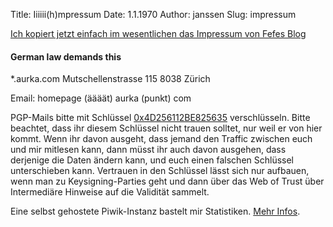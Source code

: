 Title: Iiiiii(h)mpressum 
Date: 1.1.1970
Author: janssen
Slug: impressum

[Ich kopiert jetzt einfach im wesentlichen das Impressum von Fefes Blog](https://blog.fefe.de/impressum.html "blog.fefe.de Impressum")

#### German law demands this

*.aurka.com
Mutschellenstrasse 115
8038 Zürich 


Email: homepage (äääät) aurka (punkt) com


PGP-Mails bitte mit Schlüssel [0x4D256112BE825635](http://pool.sks-keyservers.net:11371/pks/lookup?op=get&search=0x4D256112BE825635) verschlüsseln. Bitte beachtet, dass ihr diesem Schlüssel nicht trauen solltet, nur weil er von hier kommt. Wenn ihr davon ausgeht, dass jemand den Traffic zwischen euch und mir mitlesen kann, dann müsst ihr auch davon ausgehen, dass derjenige die Daten ändern kann, und euch einen falschen Schlüssel unterschieben kann. Vertrauen in den Schlüssel lässt sich nur aufbauen, wenn man zu Keysigning-Parties geht und dann über das Web of Trust über Intermediäre Hinweise auf die Validität sammelt. 

Eine selbst gehostete Piwik-Instanz bastelt mir Statistiken. [Mehr Infos](https://blog.aurka.com/piwik.html).

